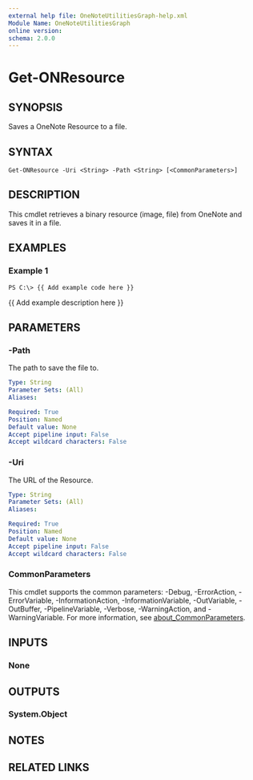 ```yaml
---
external help file: OneNoteUtilitiesGraph-help.xml
Module Name: OneNoteUtilitiesGraph
online version:
schema: 2.0.0
---
```


# Get-ONResource

## SYNOPSIS
Saves a OneNote Resource to a file.

## SYNTAX

```
Get-ONResource -Uri <String> -Path <String> [<CommonParameters>]
```

## DESCRIPTION
This cmdlet retrieves a binary resource (image, file) from OneNote and saves it in a file.

## EXAMPLES

### Example 1
```
PS C:\> {{ Add example code here }}
```

{{ Add example description here }}

## PARAMETERS

### -Path
The path to save the file to.

```yaml
Type: String
Parameter Sets: (All)
Aliases:

Required: True
Position: Named
Default value: None
Accept pipeline input: False
Accept wildcard characters: False
```

### -Uri
The URL of the Resource.

```yaml
Type: String
Parameter Sets: (All)
Aliases:

Required: True
Position: Named
Default value: None
Accept pipeline input: False
Accept wildcard characters: False
```

### CommonParameters
This cmdlet supports the common parameters: -Debug, -ErrorAction, -ErrorVariable, -InformationAction, -InformationVariable, -OutVariable, -OutBuffer, -PipelineVariable, -Verbose, -WarningAction, and -WarningVariable. For more information, see [about_CommonParameters](http://go.microsoft.com/fwlink/?LinkID=113216).

## INPUTS

### None
## OUTPUTS

### System.Object
## NOTES

## RELATED LINKS
